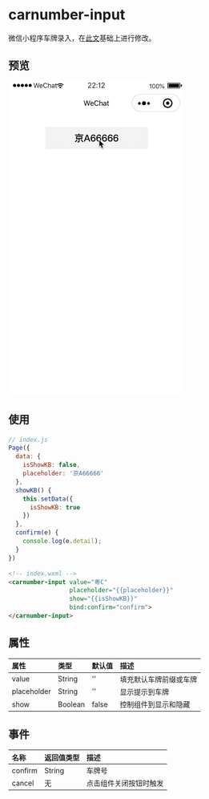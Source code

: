 # carnumber-input
微信小程序车牌录入，在[此文](https://juejin.im/post/5c4e7069e51d454b0d75d3db)基础上进行修改。

## 预览
![效果](2020-05-18%2022-13-14.2020-05-18%2022_16_40.gif)

## 使用
```javascript
// index.js
Page({
  data: {
    isShowKB: false,
    placeholder: '京A66666'
  },
  showKB() {
    this.setData({
      isShowKB: true
    })
  },
  confirm(e) {
    console.log(e.detail);
  }
})
```

```html
<!-- index.wxml -->
<carnumber-input value="粤C" 
                 placeholder="{{placeholder}}" 
                 show="{{isShowKB}}"
                 bind:confirm="confirm">
</carnumber-input>
```

## 属性
| 属性        | 类型    | 默认值 | 描述                   |
| :---------- | :------ | :----- | :--------------------- |
| value       | String  | ''     | 填充默认车牌前缀或车牌 |
| placeholder | String  | ''     | 显示提示到车牌         |
| show        | Boolean | false  | 控制组件到显示和隐藏   |

## 事件
| 名称    | 返回值类型 | 描述                   |
| :------ | :--------- | :--------------------- |
| confirm | String     | 车牌号                 |
| cancel  | 无         | 点击组件关闭按钮时触发 |
